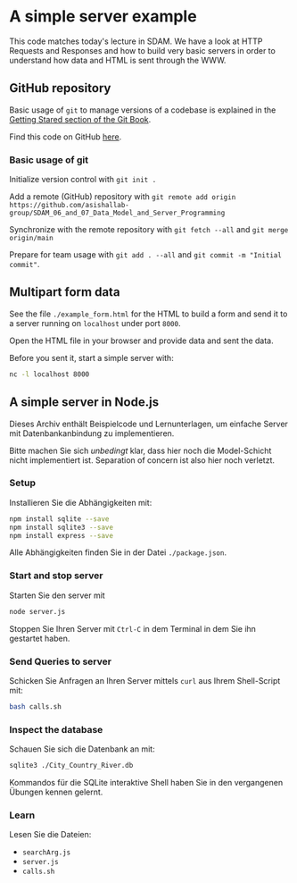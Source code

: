 # A simple server example

This code matches today's lecture in SDAM. We have a look at HTTP Requests and
Responses and how to build very basic servers in order to understand how data
and HTML is sent through the WWW.

## GitHub repository

Basic usage of `git` to manage versions of a codebase is explained in the
[Getting Stared section of the Git
Book](https://git-scm.com/book/en/v2/Getting-Started-About-Version-Control).

Find this code on GitHub [here](https://github.com/asishallab-group/SDAM_06_and_07_Data_Model_and_Server_Programming).

### Basic usage of git

Initialize version control with `git init .`

Add a remote (GitHub) repository with `git remote add origin https://github.com/asishallab-group/SDAM_06_and_07_Data_Model_and_Server_Programming`

Synchronize with the remote repository with `git fetch --all` and `git merge origin/main`

Prepare for team usage with `git add . --all` and `git commit -m "Initial commit"`.


## Multipart form data

See the file `./example_form.html` for the HTML to build a form and send it to
a server running on `localhost` under port `8000`.

Open the HTML file in your browser and provide data and sent the data.

Before you sent it, start a simple server with:
```sh
nc -l localhost 8000
```

## A simple server in Node.js

Dieses Archiv enthält Beispielcode und Lernunterlagen, um einfache Server mit
Datenbankanbindung zu implementieren. 

Bitte machen Sie sich _unbedingt_ klar, dass hier noch die Model-Schicht nicht
implementiert ist. Separation of concern ist also hier noch verletzt.

### Setup

Installieren Sie die Abhängigkeiten mit:
```sh
npm install sqlite --save
npm install sqlite3 --save
npm install express --save
```

Alle Abhängigkeiten finden Sie in der Datei `./package.json`.

### Start and stop server

Starten Sie den server mit
```sh
node server.js
```
Stoppen Sie Ihren Server mit `Ctrl-C` in dem Terminal in dem Sie ihn gestartet
haben.

### Send Queries to server

Schicken Sie Anfragen an Ihren Server mittels `curl` aus Ihrem Shell-Script mit:
```sh
bash calls.sh
```

### Inspect the database

Schauen Sie sich die Datenbank an mit:
```sh
sqlite3 ./City_Country_River.db
```

Kommandos für die SQLite interaktive Shell haben Sie in den vergangenen Übungen
kennen gelernt.

### Learn

Lesen Sie die Dateien:
- `searchArg.js`
- `server.js`
- `calls.sh`
